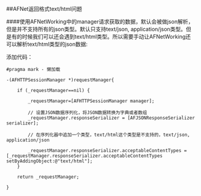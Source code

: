 ##AFNet返回格式text/html问题

####使用AFNetWorking中的manager请求获取的数据，默认会被做json解析，但是并不支持所有的json类型。默认只支持text/json, application/json类型。但是有的时候我们可以还会遇到text/html类型。所以需要手动让AFNetWorking还可以解析text/html类型的json数据:  

添加代码：

```
#pragma mark - 懒加载

-(AFHTTPSessionManager *)requestManager{

    if (_requestManager==nil) {
    
        _requestManager=[AFHTTPSessionManager manager];

        // 设置JSON数据序列化，将JSON数据转换为字典或者数组
        _requestManager.responseSerializer = [AFJSONResponseSerializer serializer];
        
        // 在序列化器中追加一个类型，text/html这个类型是不支持的，text/json, application/json
        
        _requestManager.responseSerializer.acceptableContentTypes = [_requestManager.responseSerializer.acceptableContentTypes setByAddingObject:@"text/html"];
    }

    return _requestManager;

}

```




